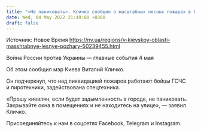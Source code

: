 ```yaml
---
title: "«Не паниковать». Кличко сообщил о масштабных лесных пожарах в Киевской области"
date: Wed, 04 May 2022 21:49:00 +0300
draft: false
---
```

Источник: Новое Время https://nv.ua/regions/v-kievskoy-oblasti-masshtabnye-lesnye-pozhary-50239455.html


Война России против Украины — главные события 4 мая

 Об этом сообщил мэр Киева Виталий Кличко.

Он подчеркнул, что над ликвидацией пожаров работают бойцы ГСЧС и пиротехники, задействована спецтехника.

«Прошу киевлян, если будет задымленность в городе, не паниковать. Закрывайте окна в помещениях и не находитесь на улице», — заявил Кличко.

Присоединяйтесь к нам в соцсетях Facebook, Telegram и Instagram.
